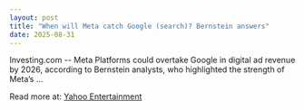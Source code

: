 ```yaml
---
layout: post
title: "When will Meta catch Google (search)? Bernstein answers"
date: 2025-08-31
---
```


Investing.com -- Meta Platforms could overtake Google in digital ad revenue by 2026, according to Bernstein analysts, who highlighted the strength of Meta’s ...

Read more at: [Yahoo Entertainment](https://finance.yahoo.com/news/meta-catch-google-search-bernstein-093003516.html)
